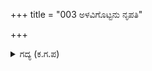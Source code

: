 +++
title = "003 ಅಳವಿಗೊಟ್ಟನು ನೃಪತಿ"

+++

<details><summary>ಗದ್ಯ (ಕ.ಗ.ಪ) </summary>

3. ಧರ್ಮರಾಯನು ಪರಾಕ್ರಮದಿಂದ ಯುದ್ಧ ಮಾಡಿದನಾದರೂ ದ್ರೋಣಾಚಾರ್ಯರ ಕೈಚಳಕ ಮೇಲಾಯಿತು. ದ್ರೋಣರು ಬಾಣದ ಮೇಲೆ ಬಾಣಗಳನ್ನು ಬಿಟ್ಟು ಧರ್ಮರಾಯನನ್ನು ಅಟ್ಟಿಸಿ ಅವನು ಬಿಟ್ಟ ಬಾಣಗಳನ್ನು ತಡೆದು ಸೆರೆ ಹಿಡಿಯಲು ಮುಂದಾದಾಗ ಪಾಂಡವ ಸೇನೆಯು "ಅಯ್ಯೋ, ದೊರೆಯಾದ ಧರ್ಮರಾಯನು ಸೆರೆಯಾಗುತ್ತಿದ್ದಾನೆ. ದ್ರೌಪದಿಯ ಸೌಭಾಗ್ಯ ನಾಶವಾಗುವ ಕಾಲ ಸನ್ನಿಹಿತವಾಯಿತು" ಎಂದು ಕೂಗಿದರು. ಈ ಕೂಗನ್ನು ಕೇಳಿಸಿಕೊಂಡ ಅರ್ಜುನನು ತಕ್ಷಣ ಮಹಾವೇಗದಿಂದ ಧರ್ಮರಾಯನಿದ್ದ ಕಡೆಗೆ ಧಾವಿಸಿದನು ಎಂದು ಹೇಳಿದನು.
</details>
